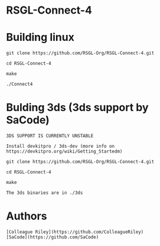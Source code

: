# RSGL-Connect-4


# Building linux
    git clone https://github.com/RSGL-Org/RSGL-Connect-4.git
    
    cd RSGL-Connect-4
    
    make 

    ./Connect4

# Bulding 3ds (3ds support by SaCode)
    3DS SUPPORT IS CURRENTLY UNSTABLE

    Install devkitpro / 3ds-dev (more info on https://devkitpro.org/wiki/Getting_Startedm)
    
    git clone https://github.com/RSGL-Org/RSGL-Connect-4.git

    cd RSGL-Connect-4

    make

    The 3ds binaries are in ./3ds 

# Authors
    [Colleague Riley](https://github.com/ColleagueRiley)
    [SaCode](https://github.com/SaCode)